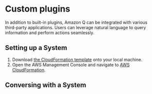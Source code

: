 # Custom plugins
In addition to built-in plugins, Amazon Q can be integrated with various third-party applications. Users can leverage natural language to query information and perform actions seamlessly.

## Setting up a System
1. Download [the CloudFormation template](../oas-restaurant-booking.yaml) onto your local machine.  
2. Open the AWS Management Console and navigate to [AWS CloudFormation](https://console.aws.amazon.com/cloudformation).  


## Conversing with a System
